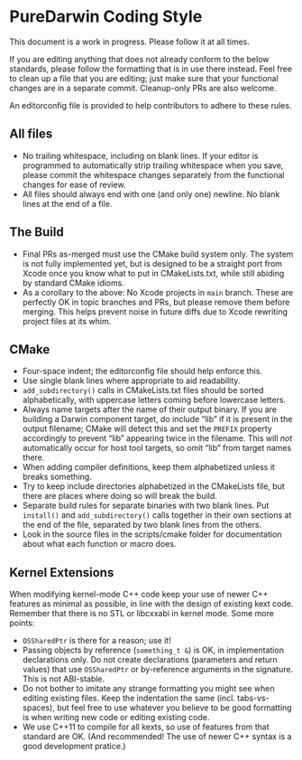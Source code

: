 # PureDarwin Coding Style

This document is a work in progress. Please follow it at all times.

If you are editing anything that does not already conform
to the below standards, please follow the formatting that is in use there instead.
Feel free to clean up a file that you are editing; just make sure that your functional changes are in a separate commit.
Cleanup-only PRs are also welcome.

An editorconfig file is provided to help contributors to adhere to these rules.

## All files

* No trailing whitespace, including on blank lines. If your editor is programmed to automatically strip trailing whitespace when you save, please commit the whitespace changes separately from the functional changes for ease of review.
* All files should always end with one (and only one) newline. No blank lines at the end of a file.

## The Build

* Final PRs as-merged must use the CMake build system only. The system is not fully implemented yet, but is designed to be a straight port from Xcode once you know what to put in CMakeLists.txt, while still abiding by standard CMake idioms.
* As a corollary to the above: No Xcode projects in `main` branch. These are perfectly OK in topic branches and PRs, but please remove them before merging. This helps prevent noise in future diffs due to Xcode rewriting project files at its whim.

## CMake

* Four-space indent; the editorconfig file should help enforce this.
* Use single blank lines where appropriate to aid readability.
* `add_subdirectory()` calls in CMakeLists.txt files should be sorted alphabetically, with uppercase letters coming before lowercase letters.
* Always name targets after the name of their output binary. If you are building a Darwin component target, do include “lib” if it is present in the output filename; CMake will detect this and set the `PREFIX` property accordingly to prevent “lib” appearing twice in the filename. This will _not_ automatically occur for host tool targets, so omit “lib” from target names there.
* When adding compiler definitions, keep them alphabetized unless it breaks something.
* Try to keep include directories alphabetized in the CMakeLists file, but there are places where doing so will break the build.
* Separate build rules for separate binaries with two blank lines. Put `install()` and `add_subdirectory()` calls together in their own sections at the end of the file, separated by two blank lines from the others.
* Look in the source files in the scripts/cmake folder for documentation about what each function or macro does.

## Kernel Extensions

When modifying kernel-mode C++ code keep your use of newer C++ features as minimal as possible, in line with the design of existing kext code. Remember that there is no STL or libcxxabi in kernel mode. Some more points:
* `OSSharedPtr` is there for a reason; use it!
* Passing objects by reference (`something_t &`) is OK, in implementation declarations only. Do not create declarations (parameters and return values) that use `OSSharedPtr` or by-reference arguments in the signature. This is not ABI-stable.
* Do not bother to imitate any strange formatting you might see when editing existing files. Keep the indentation the same (incl. tabs-vs-spaces), but feel free to use whatever you believe to be good formatting is when writing new code or editing existing code.
* We use C++11 to compile for all kexts, so use of features from that standard are OK. (And recommended! The use of newer C++ syntax is a good development pratice.)
